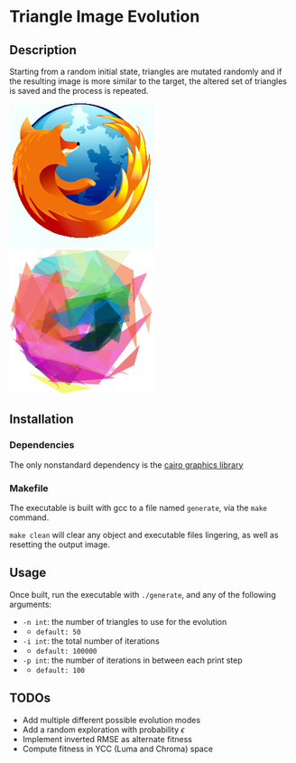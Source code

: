 # Triangle Image Evolution

## Description

Starting from a random initial state, triangles are mutated randomly and if the resulting image is more similar to the target, the altered set of triangles is saved and the process is repeated.

![Target image](./data/target.png) ![Generated image](./output/output.png)

## Installation

### Dependencies

The only nonstandard dependency is the [cairo graphics library](https://cairographics.org/)

### Makefile

The executable is built with gcc to a file named `generate`, via the `make` command.

`make clean` will clear any object and executable files lingering, as well as resetting the output image.

## Usage

Once built, run the executable with `./generate`, and any of the following arguments:
- `-n int`: the number of triangles to use for the evolution
- - `default: 50`
- `-i int`: the total number of iterations
- - `default: 100000`
- `-p int`: the number of iterations in between each print step
- - `default: 100`

## TODOs

- Add multiple different possible evolution modes
- Add a random exploration with probability $\epsilon$
- Implement inverted RMSE as alternate fitness
- Compute fitness in YCC (Luma and Chroma) space
